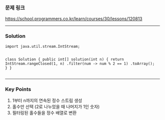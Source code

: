<h3 id="문제-링크">문제 링크</h3>
<p><a href="https://school.programmers.co.kr/learn/courses/30/lessons/120813">https://school.programmers.co.kr/learn/courses/30/lessons/120813</a></p>
<hr />
<h3 id="solution">Solution</h3>
<pre><code class="language-java">import java.util.stream.IntStream;

class Solution {
    public int[] solution(int n) {
        return IntStream.rangeClosed(1, n)
                .filter(num -&gt; num % 2 == 1)
                .toArray();
    }
}</code></pre>
<hr />
<h3 id="key-points">Key Points</h3>
<ol>
<li>1부터 n까지의 연속된 정수 스트림 생성</li>
<li>홀수만 선택 (2로 나누었을 때 나머지가 1인 숫자)</li>
<li>필터링된 홀수들을 정수 배열로 변환</li>
</ol>